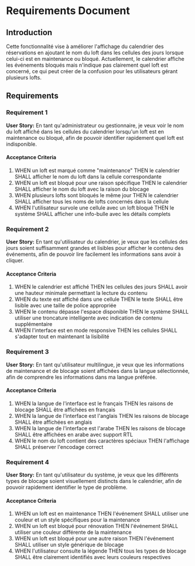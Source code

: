 # Requirements Document

## Introduction

Cette fonctionnalité vise à améliorer l'affichage du calendrier des réservations en ajoutant le nom du loft dans les cellules des jours lorsque celui-ci est en maintenance ou bloqué. Actuellement, le calendrier affiche les événements bloqués mais n'indique pas clairement quel loft est concerné, ce qui peut créer de la confusion pour les utilisateurs gérant plusieurs lofts.

## Requirements

### Requirement 1

**User Story:** En tant qu'administrateur ou gestionnaire, je veux voir le nom du loft affiché dans les cellules du calendrier lorsqu'un loft est en maintenance ou bloqué, afin de pouvoir identifier rapidement quel loft est indisponible.

#### Acceptance Criteria

1. WHEN un loft est marqué comme "maintenance" THEN le calendrier SHALL afficher le nom du loft dans la cellule correspondante
2. WHEN un loft est bloqué pour une raison spécifique THEN le calendrier SHALL afficher le nom du loft avec la raison du blocage
3. WHEN plusieurs lofts sont bloqués le même jour THEN le calendrier SHALL afficher tous les noms de lofts concernés dans la cellule
4. WHEN l'utilisateur survole une cellule avec un loft bloqué THEN le système SHALL afficher une info-bulle avec les détails complets

### Requirement 2

**User Story:** En tant qu'utilisateur du calendrier, je veux que les cellules des jours soient suffisamment grandes et lisibles pour afficher le contenu des événements, afin de pouvoir lire facilement les informations sans avoir à cliquer.

#### Acceptance Criteria

1. WHEN le calendrier est affiché THEN les cellules des jours SHALL avoir une hauteur minimale permettant la lecture du contenu
2. WHEN du texte est affiché dans une cellule THEN le texte SHALL être lisible avec une taille de police appropriée
3. WHEN le contenu dépasse l'espace disponible THEN le système SHALL utiliser une troncature intelligente avec indication de contenu supplémentaire
4. WHEN l'interface est en mode responsive THEN les cellules SHALL s'adapter tout en maintenant la lisibilité

### Requirement 3

**User Story:** En tant qu'utilisateur multilingue, je veux que les informations de maintenance et de blocage soient affichées dans la langue sélectionnée, afin de comprendre les informations dans ma langue préférée.

#### Acceptance Criteria

1. WHEN la langue de l'interface est le français THEN les raisons de blocage SHALL être affichées en français
2. WHEN la langue de l'interface est l'anglais THEN les raisons de blocage SHALL être affichées en anglais  
3. WHEN la langue de l'interface est l'arabe THEN les raisons de blocage SHALL être affichées en arabe avec support RTL
4. WHEN le nom du loft contient des caractères spéciaux THEN l'affichage SHALL préserver l'encodage correct

### Requirement 4

**User Story:** En tant qu'utilisateur du système, je veux que les différents types de blocage soient visuellement distincts dans le calendrier, afin de pouvoir rapidement identifier le type de problème.

#### Acceptance Criteria

1. WHEN un loft est en maintenance THEN l'événement SHALL utiliser une couleur et un style spécifiques pour la maintenance
2. WHEN un loft est bloqué pour rénovation THEN l'événement SHALL utiliser une couleur différente de la maintenance
3. WHEN un loft est bloqué pour une autre raison THEN l'événement SHALL utiliser un style générique de blocage
4. WHEN l'utilisateur consulte la légende THEN tous les types de blocage SHALL être clairement identifiés avec leurs couleurs respectives